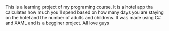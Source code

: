 This is a learning project of my programing course. It is a hotel app tha calculates how much you'll spend based on how many days you are staying on the hotel and the number of adults and childrens. It was made using C# and XAML and is a begginer project. All love guys
